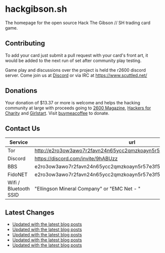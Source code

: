 # hackgibson.sh
The homepage for the open source Hack The Gibson // SH trading card game.


## Contributing

To add your card just submit a pull request with your card's front art, it would be added to the next run of set after community play testing.

Game play and discussions over the project is held the r2600 discord server. Come join us at [Discord](https://discord.com/invite/9hABUzz) or via IRC at https://www.scuttled.net/


## Donations

Your donation of $13.37 or more is welcome and helps the hacking community at large with proceeds going to [2600 Magazine](https://2600.com/), [Hackers for Charity](https://hackersforcharity.org) and [Girlstart](https://girlstart.org).  Visit [buymeacoffee](https://www.buymeacoffee.com/hackgibson.sh) to donate.


## Contact Us

Service | url
-|-
Tor | http://e2ro3ow3awo7r2favn24n65ycc2qmzkoayn5r57e3f56nvjwdcgg32ad.onion
Discord | https://discord.com/invite/9hABUzz
BBS | e2ro3ow3awo7r2favn24n65ycc2qmzkoayn5r57e3f56nvjwdcgg32ad.onion:23
FidoNET | e2ro3ow3awo7r2favn24n65ycc2qmzkoayn5r57e3f56nvjwdcgg32ad.onion:24554
Wifi / Bluetooth SSID | "Ellingson Mineral Company" or "EMC Net - <fidonet address>"

## Latest Changes
<!-- BLOG-POST-LIST:START -->
- [Updated with the latest blog posts](https://github.com/DFW2600/hackgibson.sh/commit/60e9510880b5f43fb8152362aaf7c3f4a81c96ad)
- [Updated with the latest blog posts](https://github.com/DFW2600/hackgibson.sh/commit/1b250810a5ead4765e17d6cb6bf5d4f12e7c6484)
- [Updated with the latest blog posts](https://github.com/DFW2600/hackgibson.sh/commit/3656335b8716a2bbd2eef1c6b2826876c23eb336)
- [Updated with the latest blog posts](https://github.com/DFW2600/hackgibson.sh/commit/1d24f7464ccd27399c249b737d9ebbb68d42cbca)
- [Updated with the latest blog posts](https://github.com/DFW2600/hackgibson.sh/commit/2304f80fc41a550945be83c985f8183fb4b649b4)
<!-- BLOG-POST-LIST:END -->
